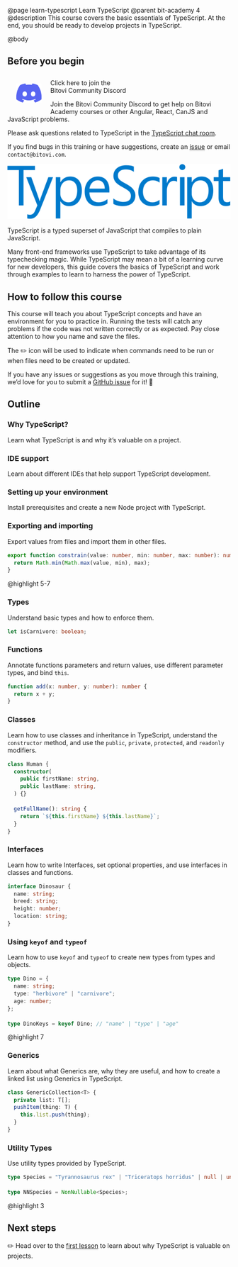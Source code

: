 @page learn-typescript Learn TypeScript
@parent bit-academy 4
@description This course covers the basic essentials of TypeScript. At the end, you should be
ready to develop projects in TypeScript.

@body

## Before you begin

<a href="https://discord.gg/J7ejFsZnJ4">
<img alt="" src="./static/img/discord.png"
  style="float:left; margin:20px" width="57"/> <span style="margin-top: 10px;display: inline-block;">Click here to join the<br/>Bitovi Community Discord</span></a>

Join the Bitovi Community Discord to get help on Bitovi Academy courses or other
Angular, React, CanJS and JavaScript problems.

Please ask questions related to TypeScript in the [TypeScript chat room](https://discord.gg/qxqgyGquk7).

If you find bugs in this training or have suggestions, create an [issue](https://github.com/bitovi/academy/issues) or email `contact@bitovi.com`.

<img alt="TypeScript" src="./static/img/typescript/logo.svg"/>

TypeScript is a typed superset of JavaScript that compiles to plain JavaScript.

Many front-end frameworks use TypeScript to take advantage of its typechecking magic. While TypeScript may mean a bit of a learning curve for new developers, this guide covers the basics of TypeScript and work through examples to learn to harness the power of TypeScript.

## How to follow this course

This course will teach you about TypeScript concepts and have an environment for you to practice in. Running the tests will catch any problems if the code was not written correctly or as expected. Pay close attention to how you name and save the files.

The ✏️ icon will be used to indicate when commands need to be run or when files need to be created or updated.

If you have any issues or suggestions as you move through this training, we’d love for you to submit a <a href="https://github.com/bitovi/academy/issues/new">GitHub issue</a> for it! 💖

## Outline

### Why TypeScript?

Learn what TypeScript is and why it’s valuable on a project.

### IDE support

Learn about different IDEs that help support TypeScript development.

### Setting up your environment

Install prerequisites and create a new Node project with TypeScript.

### Exporting and importing

Export values from files and import them in other files.

```ts
export function constrain(value: number, min: number, max: number): number {
  return Math.min(Math.max(value, min), max);
}
```

@highlight 5-7

### Types

Understand basic types and how to enforce them.

```typescript
let isCarnivore: boolean;
```

### Functions

Annotate functions parameters and return values, use different parameter types, and bind `this`.

```typescript
function add(x: number, y: number): number {
  return x + y;
}
```

### Classes

Learn how to use classes and inheritance in TypeScript, understand the `constructor` method, and use the `public`, `private`, `protected`, and `readonly` modifiers.

```typescript
class Human {
  constructor(
    public firstName: string,
    public lastName: string,
  ) {}

  getFullName(): string {
    return `${this.firstName} ${this.lastName}`;
  }
}
```

### Interfaces

Learn how to write Interfaces, set optional properties, and use interfaces in classes and functions.

```typescript
interface Dinosaur {
  name: string;
  breed: string;
  height: number;
  location: string;
}
```

### Using `keyof` and `typeof`

Learn how to use `keyof` and `typeof` to create new types from types and objects.

```typescript
type Dino = {
  name: string;
  type: "herbivore" | "carnivore";
  age: number;
};

type DinoKeys = keyof Dino; // "name" | "type" | "age"
```

@highlight 7

### Generics

Learn about what Generics are, why they are useful, and how to create a linked list using Generics in TypeScript.

```typescript
class GenericCollection<T> {
  private list: T[];
  pushItem(thing: T) {
    this.list.push(thing);
  }
}
```

### Utility Types

Use utility types provided by TypeScript.

```typescript
type Species = "Tyrannosaurus rex" | "Triceratops horridus" | null | undefined;

type NNSpecies = NonNullable<Species>;
```

@highlight 3

## Next steps

✏️ Head over to the [first lesson](learn-typescript/why-typescript.html) to learn about why TypeScript is valuable on projects.
